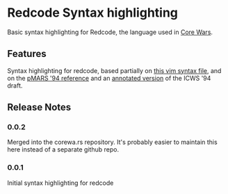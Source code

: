 # Redcode Syntax highlighting

Basic syntax highlighting for Redcode, the language used in [Core Wars](https://corewa.rs).

## Features

Syntax highlighting for redcode, based partially on [this vim syntax file](https://www.vim.org/scripts/script.php?script_id=1705), and on the [pMARS '94 reference](https://corewa.rs/pmars-redcode-94.txt) and an [annotated version](http://corewa.rs/icws94.txt) of the ICWS '94 draft.

## Release Notes

### 0.0.2

Merged into the corewa.rs repository. It's probably easier to maintain this here instead of a separate github repo.

### 0.0.1

Initial syntax highlighting for redcode
